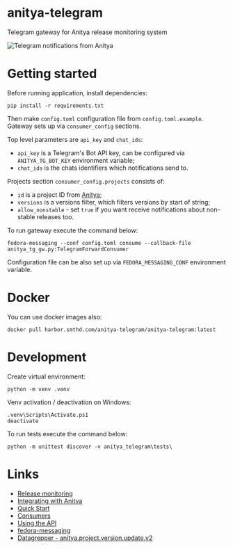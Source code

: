 # anitya-telegram

Telegram gateway for Anitya release monitoring system

![Telegram notifications from Anitya](doc/example.png)

# Getting started

Before running application, install dependencies:
```
pip install -r requirements.txt
```

Then make `config.toml` configuration file from `config.toml.example`. Gateway sets up via `consumer_config` sections.

Top level parameters are `api_key` and `chat_ids`:
  * `api_key` is a Telegram's Bot API key, can be configured via `ANITYA_TG_BOT_KEY` environment variable;
  * `chat_ids` is the chats identifiers which notifications send to.

Projects section `consumer_config.projects` consists of:
  * `id` is a project ID from [Anitya](https://release-monitoring.org);
  * `versions` is a versions filter, which filters versions by start of string;
  * `allow_nonstable` - set `true` if you want receive notifications about non-stable releases too.

To run gateway execute the command below:
```
fedora-messaging --conf config.toml consume --callback-file anitya_tg_gw.py:TelegramForwardConsumer
```
Configuration file can be also set up via `FEDORA_MESSAGING_CONF` environment variable.

# Docker

You can use docker images also:
```
docker pull harbor.smthd.com/anitya-telegram/anitya-telegram:latest
```

# Development

Create virtual environment:
```
python -m venv .venv
```

Venv activation / deactivation on Windows:
```
.venv\Scripts\Activate.ps1
deactivate
```

To run tests execute the command below:
```
python -m unittest discover -v anitya_telegram\tests\
```

# Links

* [Release monitoring](https://release-monitoring.org)
* [Integrating with Anitya](https://release-monitoring.org/static/docs/integrating-with-anitya.html)
* [Quick Start](https://fedora-messaging.readthedocs.io/en/latest/user-guide/quick-start.html)
* [Consumers](https://fedora-messaging.readthedocs.io/en/latest/user-guide/consuming.html)
* [Using the API](https://fedora-messaging.readthedocs.io/en/latest/tutorial/usage.html)
* [fedora-messaging](https://fedora-messaging.readthedocs.io/en/latest/user-guide/cli/fedora-messaging.html)
* [Datagrepper  - anitya.project.version.update.v2](https://apps.fedoraproject.org/datagrepper/v2/search?topic=org.release-monitoring.prod.anitya.project.version.update.v2)
